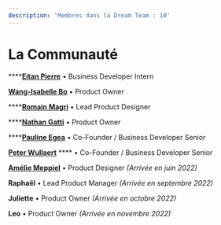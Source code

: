 ```yaml
---
description: 'Membres dans la Dream Team : 10'
---
```


# La Communauté

****[**Eitan Pierre**](https://www.linkedin.com/in/eitan-pierre-b6a51222b/) • Business Developer Intern

[**Wang-Isabelle Bo**](https://www.linkedin.com/in/bowangisabelle/) • Product Owner

****[**Romain Magri**](https://www.linkedin.com/in/magriromain/) • Lead Product Designer

****[**Nathan Gatti**](https://www.linkedin.com/in/nathan-gatti/) • Product Owner

****[**Pauline Egea**](https://www.linkedin.com/in/pauline-egea-b9786813/) • Co-Founder / Business Developer Senior

[**Peter Wullaert**](https://www.linkedin.com/in/peter-wullaert-b9895488/) **** • Co-Founder / Business Developer Senior

[**Amélie Meppiel**](https://www.linkedin.com/in/ameliemeppiel/) • Product Designer _(Arrivée en juin 2022)_

**Raphaël** • Lead Product Manager _(Arrivée en septembre 2022)_

**Juliette** • Product Owner _(Arrivée en octobre 2022)_

**Leo** • Product Owner _(Arrivée en novembre 2022)_
